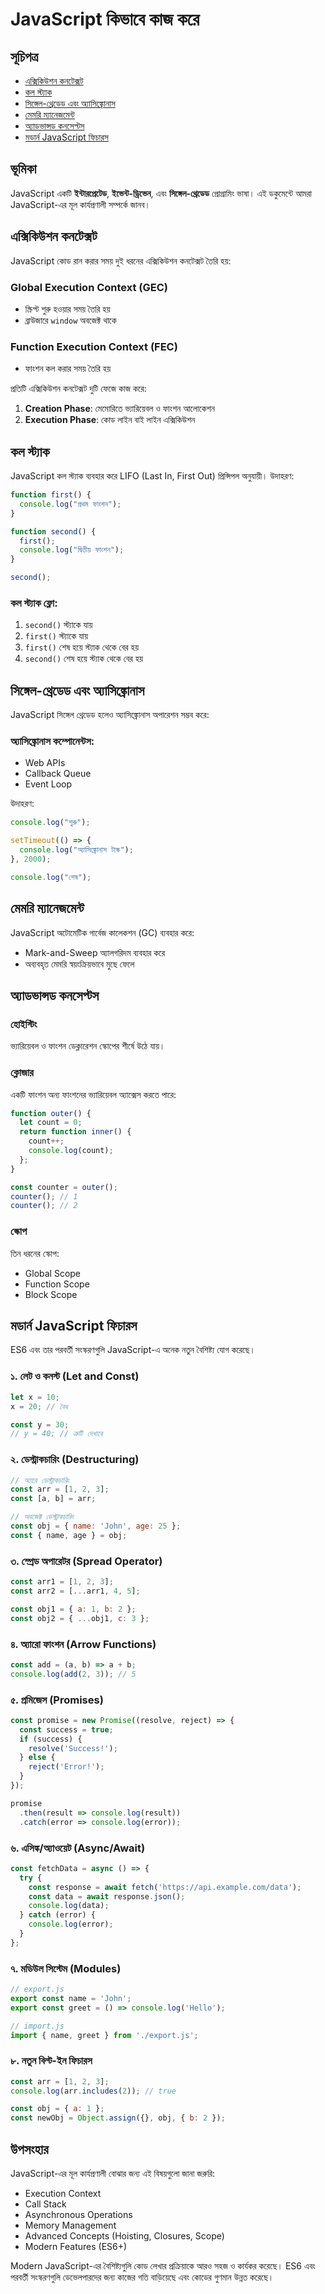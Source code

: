 # JavaScript কিভাবে কাজ করে

## সূচিপত্র
- [এক্সিকিউশন কনটেক্সট](#এক্সিকিউশন-কনটেক্সট)
- [কল স্ট্যাক](#কল-স্ট্যাক)
- [সিঙ্গেল-থ্রেডেড এবং অ্যাসিঙ্ক্রোনাস](#সিঙ্গেল-থ্রেডেড-এবং-অ্যাসিঙ্ক্রোনাস)
- [মেমরি ম্যানেজমেন্ট](#মেমরি-ম্যানেজমেন্ট)
- [অ্যাডভান্সড কনসেপ্টস](#অ্যাডভান্সড-কনসেপ্টস)
- [মডার্ন JavaScript ফিচারস](#মডার্ন-javascript-ফিচারস)

## ভূমিকা

JavaScript একটি **ইন্টারপ্রেটেড**, **ইভেন্ট-ড্রিভেন**, এবং **সিঙ্গেল-থ্রেডেড** প্রোগ্রামিং ভাষা। এই ডকুমেন্টে আমরা JavaScript-এর মূল কার্যপ্রণালী সম্পর্কে জানব।

## এক্সিকিউশন কনটেক্সট

JavaScript কোড রান করার সময় দুই ধরনের এক্সিকিউশন কনটেক্সট তৈরি হয়:

### Global Execution Context (GEC)
- স্ক্রিপ্ট শুরু হওয়ার সময় তৈরি হয়
- ব্রাউজারে `window` অবজেক্ট থাকে

### Function Execution Context (FEC)
- ফাংশন কল করার সময় তৈরি হয়

প্রতিটি এক্সিকিউশন কনটেক্সট দুটি ফেজে কাজ করে:
1. **Creation Phase**: মেমোরিতে ভ্যারিয়েবল ও ফাংশন আলোকেশন
2. **Execution Phase**: কোড লাইন বাই লাইন এক্সিকিউশন

## কল স্ট্যাক

JavaScript কল স্ট্যাক ব্যবহার করে LIFO (Last In, First Out) প্রিন্সিপল অনুযায়ী। উদাহরণ:

```javascript
function first() {
  console.log("প্রথম ফাংশন");
}

function second() {
  first();
  console.log("দ্বিতীয় ফাংশন");
}

second();
```

### কল স্ট্যাক ফ্লো:
1. `second()` স্ট্যাকে যায়
2. `first()` স্ট্যাকে যায়
3. `first()` শেষ হয়ে স্ট্যাক থেকে বের হয়
4. `second()` শেষ হয়ে স্ট্যাক থেকে বের হয়

## সিঙ্গেল-থ্রেডেড এবং অ্যাসিঙ্ক্রোনাস

JavaScript সিঙ্গেল থ্রেডেড হলেও অ্যাসিঙ্ক্রোনাস অপারেশন সম্ভব করে:

### অ্যাসিঙ্ক্রোনাস কম্পোনেন্টস:
- Web APIs
- Callback Queue
- Event Loop

উদাহরণ:

```javascript
console.log("শুরু");

setTimeout(() => {
  console.log("অ্যাসিঙ্ক্রোনাস টাস্ক");
}, 2000);

console.log("শেষ");
```

## মেমরি ম্যানেজমেন্ট

JavaScript অটোমেটিক গার্বেজ কালেকশন (GC) ব্যবহার করে:
- Mark-and-Sweep অ্যালগরিদম ব্যবহার করে
- অব্যবহৃত মেমরি স্বয়ংক্রিয়ভাবে মুছে ফেলে

## অ্যাডভান্সড কনসেপ্টস

### হোইস্টিং
ভ্যারিয়েবল ও ফাংশন ডেক্লারেশন স্কোপের শীর্ষে উঠে যায়।

### ক্লোজার
একটি ফাংশন অন্য ফাংশনের ভ্যারিয়েবল অ্যাক্সেস করতে পারে:

```javascript
function outer() {
  let count = 0;
  return function inner() {
    count++;
    console.log(count);
  };
}

const counter = outer();
counter(); // 1
counter(); // 2
```

### স্কোপ
তিন ধরনের স্কোপ:
- Global Scope
- Function Scope
- Block Scope

## মডার্ন JavaScript ফিচারস

ES6 এবং তার পরবর্তী সংস্করণগুলি JavaScript-এ অনেক নতুন বৈশিষ্ট্য যোগ করেছে।

### ১. লেট ও কনস্ট (Let and Const)

```javascript
let x = 10;
x = 20; // বৈধ

const y = 30;
// y = 40; // ত্রুটি দেখাবে
```

### ২. ডেস্ট্রাকচারিং (Destructuring)

```javascript
// অ্যারে ডেস্ট্রাকচারিং
const arr = [1, 2, 3];
const [a, b] = arr;

// অবজেক্ট ডেস্ট্রাকচারিং
const obj = { name: 'John', age: 25 };
const { name, age } = obj;
```

### ৩. স্প্রেড অপারেটর (Spread Operator)

```javascript
const arr1 = [1, 2, 3];
const arr2 = [...arr1, 4, 5];

const obj1 = { a: 1, b: 2 };
const obj2 = { ...obj1, c: 3 };
```

### ৪. অ্যারো ফাংশন (Arrow Functions)

```javascript
const add = (a, b) => a + b;
console.log(add(2, 3)); // 5
```

### ৫. প্রমিজেস (Promises)

```javascript
const promise = new Promise((resolve, reject) => {
  const success = true;
  if (success) {
    resolve('Success!');
  } else {
    reject('Error!');
  }
});

promise
  .then(result => console.log(result))
  .catch(error => console.log(error));
```

### ৬. এসিঙ্ক/অ্যাওয়েট (Async/Await)

```javascript
const fetchData = async () => {
  try {
    const response = await fetch('https://api.example.com/data');
    const data = await response.json();
    console.log(data);
  } catch (error) {
    console.log(error);
  }
};
```

### ৭. মডিউল সিস্টেম (Modules)

```javascript
// export.js
export const name = 'John';
export const greet = () => console.log('Hello');

// import.js
import { name, greet } from './export.js';
```

### ৮. নতুন বিল্ট-ইন ফিচারস

```javascript
const arr = [1, 2, 3];
console.log(arr.includes(2)); // true

const obj = { a: 1 };
const newObj = Object.assign({}, obj, { b: 2 });
```

## উপসংহার

JavaScript-এর মূল কার্যপ্রণালী বোঝার জন্য এই বিষয়গুলো জানা জরুরি:
- Execution Context
- Call Stack
- Asynchronous Operations
- Memory Management
- Advanced Concepts (Hoisting, Closures, Scope)
- Modern Features (ES6+)

Modern JavaScript-এর বৈশিষ্ট্যগুলি কোড লেখার প্রক্রিয়াকে আরও সহজ ও কার্যকর করেছে। ES6 এবং পরবর্তী সংস্করণগুলি ডেভেলপারদের জন্য কাজের গতি বাড়িয়েছে এবং কোডের গুণমান উন্নত করেছে।
